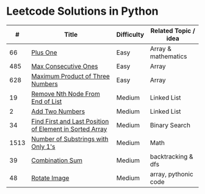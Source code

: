 # Leetcode Solutions in Python


| # | Title | Difficulty | Related Topic / idea |
| ----|-------|------------|------------------- |
| 66 | [Plus One](https://leetcode.com/problems/plus-one) | Easy | Array & mathematics|
|485|[Max Consecutive Ones](https://leetcode.com/problems/max-consecutive-ones/) | Easy | Array|
|628|[Maximum Product of Three Numbers](https://leetcode.com/problems/maximum-product-of-three-numbers)| Easy | Array |
|19| [Remove Nth Node From End of List](https://leetcode.com/problems/remove-nth-node-from-end-of-list)| Medium | Linked List|
|2| [Add Two Numbers](https://leetcode.com/problems/add-two-numbers/) | Medium | Linked List |
|34| [Find First and Last Position of Element in Sorted Array](https://leetcode.com/problems/find-first-and-last-position-of-element-in-sorted-array/) | Medium| Binary Search|
|1513| [Number of Substrings with Only 1's](https://leetcode.com/problems/number-of-substrings-with-only-1s/) |Medium| Math |
|39| [Combination Sum](https://leetcode.com/problems/combination-sum/)|Medium| backtracking & dfs |
| 48| [Rotate Image](https://leetcode.com/problems/rotate-image/) |Medium| array, pythonic code|
